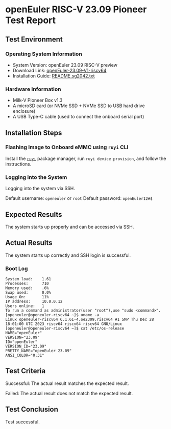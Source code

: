 # openEuler RISC-V 23.09 Pioneer  Test Report

## Test Environment

### Operating System Information

- System Version: openEuler 23.09 RISC-V preview
- Download Link: [openEuler-23.09-V1-riscv64](https://mirror.iscas.ac.cn/openeuler-sig-riscv/openEuler-RISC-V/preview/openEuler-23.09-V1-riscv64/SG2042/)
- Installation Guide: [README.sg2042.txt](https://mirror.iscas.ac.cn/openeuler-sig-riscv/openEuler-RISC-V/preview/openEuler-23.09-V1-riscv64/Unmatched/README.sg2042.txt)

### Hardware Information

- Milk-V Pioneer Box v1.3
- A microSD card (or NVMe SSD + NVMe SSD to USB hard drive enclosure)
- A USB Type-C cable (used to connect the onboard serial port)

## Installation Steps

### Flashing Image to Onboard eMMC using `ruyi` CLI

Install the [`ruyi`](https://github.com/ruyisdk/ruyi) package manager, run `ruyi device provision`, and follow the instructions.

### Logging into the System

Logging into the system via SSH.

Default username: `openeuler` or `root`
Default password: `openEuler12#$`

## Expected Results

The system starts up properly and can be accessed via SSH.

## Actual Results

The system starts up correctly and SSH login is successful.

### Boot Log

```log
System load:    1.61
Processes:      710
Memory used:    .6%
Swap used:      0.0%
Usage On:       11%
IP address:     10.0.0.12
Users online:   1
To run a command as administrator(user "root"),use "sudo <command>".
[openeuler@openeuler-riscv64 ~]$ uname -a
Linux openeuler-riscv64 6.1.61-4.oe2309.riscv64 #1 SMP Thu Dec 28 18:01:00 UTC 2023 riscv64 riscv64 riscv64 GNU/Linux
[openeuler@openeuler-riscv64 ~]$ cat /etc/os-release 
NAME="openEuler"
VERSION="23.09"
ID="openEuler"
VERSION_ID="23.09"
PRETTY_NAME="openEuler 23.09"
ANSI_COLOR="0;31"
```

## Test Criteria

Successful: The actual result matches the expected result.

Failed: The actual result does not match the expected result.

## Test Conclusion

Test successful.


